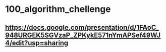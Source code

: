# 100_algorithm_chellenge

<!---------------Question Link-------------------->
## https://docs.google.com/presentation/d/1FAoC_948URGEK5SGVzaP_ZPKykE571nYmAPSef49WJ4/edit?usp=sharing
